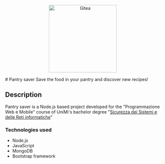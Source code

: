 <p align="center">
  <a href="https://gitea.io/">
    <img alt="Gitea" src="https://raw.githubusercontent.com/go-gitea/gitea/main/public/img/gitea.svg" width="220"/>
  </a>
</p>
# Pantry saver
Save the food in your pantry and discover new recipes!

## Description

Pantry saver is a Node.js based project developed for the "Programmazione Web e Mobile" course of UniMi's bachelor degree "[Sicurezza dei Sistemi e delle Reti informatiche](https://ssri.cdl.unimi.it/it)"

### Technologies used

- Node.js
- JavaScript
- MongoDB
- Bootstrap framework
